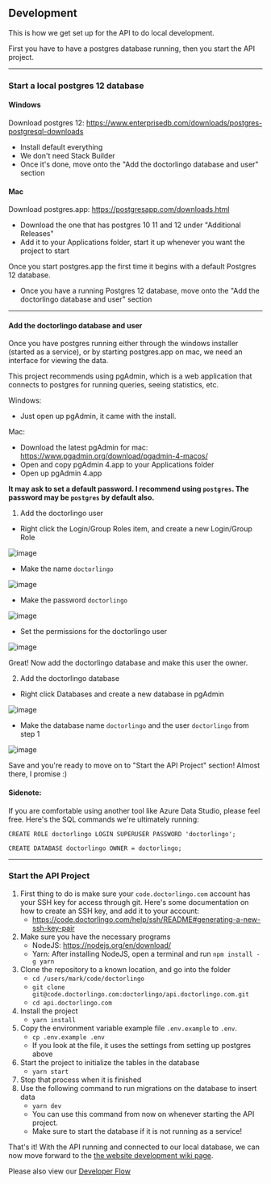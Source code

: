 ## Development

This is how we get set up for the API to do local development.

First you have to have a postgres database running, then you start the API project.

----
### Start a local postgres 12 database

#### Windows

Download postgres 12: https://www.enterprisedb.com/downloads/postgres-postgresql-downloads

- Install default everything
- We don't need Stack Builder
- Once it's done, move onto the "Add the doctorlingo database and user" section

#### Mac

Download postgres.app: https://postgresapp.com/downloads.html

- Download the one that has postgres 10 11 and 12 under "Additional Releases"
- Add it to your Applications folder, start it up whenever you want the project to start

Once you start postgres.app the first time it begins with a default Postgres 12 database.

- Once you have a running Postgres 12 database, move onto the "Add the doctorlingo database and user" section

----

#### Add the doctorlingo database and user

Once you have postgres running either through the windows installer (started as a service), or by starting postgres.app on mac, we need an interface for viewing the data.

This project recommends using pgAdmin, which is a web application that connects to postgres for running queries, seeing statistics, etc.

Windows:
- Just open up pgAdmin, it came with the install.

Mac: 
- Download the latest pgAdmin for mac: https://www.pgadmin.org/download/pgadmin-4-macos/
- Open and copy pgAdmin 4.app to your Applications folder
- Open up pgAdmin 4.app

**It may ask to set a default password. I recommend using `postgres`. The password may be `postgres` by default also.**

1. Add the doctorlingo user
- Right click the Login/Group Roles item, and create a new Login/Group Role

![image](uploads/31b2edcdd8b7107f2a49384cfe33f86c/image.png)

- Make the name `doctorlingo`

![image](uploads/912876b10074cf33aff347b3c0916ce0/image.png)

- Make the password `doctorlingo`

![image](uploads/7890233276daa40dbb59ca35b91b37c2/image.png)

- Set the permissions for the doctorlingo user

![image](uploads/f5b6e40c0a989d1046a981edc295e9bc/image.png)

Great! Now add the doctorlingo database and make this user the owner.

2. Add the doctorlingo database

- Right click Databases and create a new database in pgAdmin

![image](uploads/f4fec0ad1b45e2a4e540151574a34641/image.png)

- Make the database name `doctorlingo` and the user `doctorlingo` from step 1

![image](uploads/da04b87661d37ff05bbc4e90e974ff3a/image.png)

Save and you're ready to move on to "Start the API Project" section! Almost there, I promise :)

#### Sidenote: 
If you are comfortable using another tool like Azure Data Studio, please feel free. Here's the SQL commands we're ultimately running:

`CREATE ROLE doctorlingo LOGIN SUPERUSER PASSWORD 'doctorlingo';`

`CREATE DATABASE doctorlingo OWNER = doctorlingo;`

----

### Start the API Project

1. First thing to do is make sure your `code.doctorlingo.com` account has your SSH key for access through git. Here's some documentation on how to create an SSH key, and add it to your account:
    - https://code.doctorlingo.com/help/ssh/README#generating-a-new-ssh-key-pair
2. Make sure you have the necessary programs
    - NodeJS: https://nodejs.org/en/download/
    - Yarn: After installing NodeJS, open a terminal and run `npm install -g yarn`
3. Clone the repository to a known location, and go into the folder
    - `cd /users/mark/code/doctorlingo`
    - `git clone git@code.doctorlingo.com:doctorlingo/api.doctorlingo.com.git`
    - `cd api.doctorlingo.com`
4. Install the project
    - `yarn install`
5. Copy the environment variable example file `.env.example` to `.env`.
    - `cp .env.example .env`
    - If you look at the file, it uses the settings from setting up postgres above
5. Start the project to initialize the tables in the database
    - `yarn start`
6. Stop that process when it is finished
7. Use the following command to run migrations on the database to insert data
    - `yarn dev`
    - You can use this command from now on whenever starting the API project.
    - Make sure to start the database if it is not running as a service!


That's it! With the API running and connected to our local database, we can now move forward to the [the website development wiki page](https://code.doctorlingo.com/doctorlingo/doctorlingo.com/-/wikis/Development).

Please also view our [Developer Flow](https://docs.google.com/presentation/d/101-nxl0kIHe65SANeXf-Ub-5C54Hwiz3084Z8bfi0PI/edit#slide=id.p)